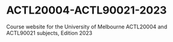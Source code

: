 # ACTL20004-ACTL90021-2023
Course website for the University of Melbourne ACTL20004 and ACTL90021 subjects, Edition 2023
